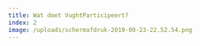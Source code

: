 ```yaml
---
title: Wat doet VughtParticipeert?
index: 2
image: /uploads/schermafdruk-2019-09-23-22.52.54.png
---
```


